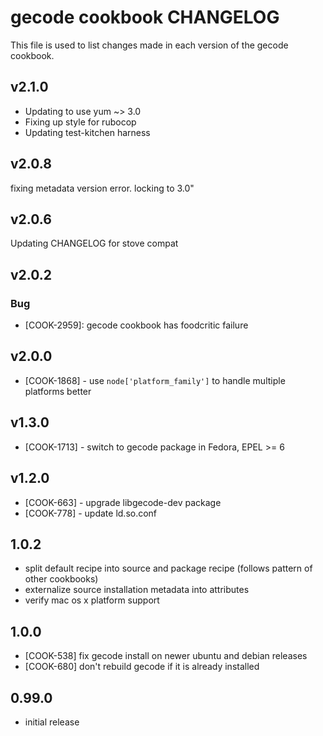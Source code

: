 gecode cookbook CHANGELOG
=========================
This file is used to list changes made in each version of the gecode cookbook.

v2.1.0
------
- Updating to use yum ~> 3.0
- Fixing up style for rubocop
- Updating test-kitchen harness


v2.0.8
------
fixing metadata version error. locking to 3.0"


v2.0.6
------
Updating CHANGELOG for stove compat


v2.0.2
------
### Bug
- [COOK-2959]: gecode cookbook has foodcritic failure

v2.0.0
------
* [COOK-1868] - use `node['platform_family']` to handle multiple
  platforms better

v1.3.0
------
* [COOK-1713] - switch to gecode package in Fedora, EPEL >= 6

v1.2.0
------
* [COOK-663] - upgrade libgecode-dev package
* [COOK-778] - update ld.so.conf

1.0.2
-----
* split default recipe into source and package recipe (follows pattern of other cookbooks)
* externalize source installation metadata into attributes
* verify mac os x platform support

1.0.0
-----
* [COOK-538] fix gecode install on newer ubuntu and debian releases
* [COOK-680] don't rebuild gecode if it is already installed

0.99.0
------
* initial release
